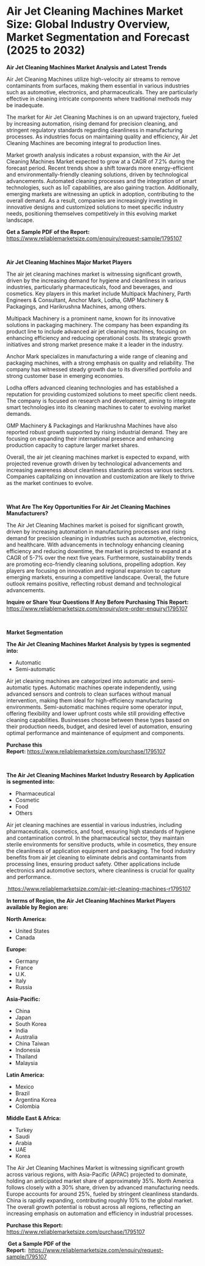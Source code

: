 <p><h1>Air Jet Cleaning Machines Market Size: Global Industry Overview, Market Segmentation and Forecast (2025 to 2032)</h1></p><p><strong>Air Jet Cleaning Machines Market Analysis and Latest Trends</strong></p>
<p><p>Air Jet Cleaning Machines utilize high-velocity air streams to remove contaminants from surfaces, making them essential in various industries such as automotive, electronics, and pharmaceuticals. They are particularly effective in cleaning intricate components where traditional methods may be inadequate. </p><p>The market for Air Jet Cleaning Machines is on an upward trajectory, fueled by increasing automation, rising demand for precision cleaning, and stringent regulatory standards regarding cleanliness in manufacturing processes. As industries focus on maintaining quality and efficiency, Air Jet Cleaning Machines are becoming integral to production lines.</p><p>Market growth analysis indicates a robust expansion, with the Air Jet Cleaning Machines Market expected to grow at a CAGR of 7.2% during the forecast period. Recent trends show a shift towards more energy-efficient and environmentally-friendly cleaning solutions, driven by technological advancements. Automated cleaning processes and the integration of smart technologies, such as IoT capabilities, are also gaining traction. Additionally, emerging markets are witnessing an uptick in adoption, contributing to the overall demand. As a result, companies are increasingly investing in innovative designs and customized solutions to meet specific industry needs, positioning themselves competitively in this evolving market landscape.</p></p>
<p><strong>Get a Sample PDF of the Report:&nbsp;</strong> <a href="https://www.reliablemarketsize.com/enquiry/request-sample/1795107?utm_campaign=1889&utm_medium=2&utm_source=Github&utm_content=ia&utm_term=16042025&utm_id=air-jet-cleaning-machines">https://www.reliablemarketsize.com/enquiry/request-sample/1795107</a></p>
<p>&nbsp;</p>
<p><strong>Air Jet Cleaning Machines Major Market Players</strong></p>
<p><p>The air jet cleaning machines market is witnessing significant growth, driven by the increasing demand for hygiene and cleanliness in various industries, particularly pharmaceuticals, food and beverages, and cosmetics. Key players in this market include Multipack Machinery, Parth Engineers & Consultant, Anchor Mark, Lodha, GMP Machinery & Packagings, and Harikrushna Machines, among others.</p><p>Multipack Machinery is a prominent name, known for its innovative solutions in packaging machinery. The company has been expanding its product line to include advanced air jet cleaning machines, focusing on enhancing efficiency and reducing operational costs. Its strategic growth initiatives and strong market presence make it a leader in the industry.</p><p>Anchor Mark specializes in manufacturing a wide range of cleaning and packaging machines, with a strong emphasis on quality and reliability. The company has witnessed steady growth due to its diversified portfolio and strong customer base in emerging economies.</p><p>Lodha offers advanced cleaning technologies and has established a reputation for providing customized solutions to meet specific client needs. The company is focused on research and development, aiming to integrate smart technologies into its cleaning machines to cater to evolving market demands.</p><p>GMP Machinery & Packagings and Harikrushna Machines have also reported robust growth supported by rising industrial demand. They are focusing on expanding their international presence and enhancing production capacity to capture larger market shares.</p><p>Overall, the air jet cleaning machines market is expected to expand, with projected revenue growth driven by technological advancements and increasing awareness about cleanliness standards across various sectors. Companies capitalizing on innovation and customization are likely to thrive as the market continues to evolve.</p></p>
<p>&nbsp;</p>
<p><strong>What Are The Key Opportunities For Air Jet Cleaning Machines Manufacturers?</strong></p>
<p><p>The Air Jet Cleaning Machines market is poised for significant growth, driven by increasing automation in manufacturing processes and rising demand for precision cleaning in industries such as automotive, electronics, and healthcare. With advancements in technology enhancing cleaning efficiency and reducing downtime, the market is projected to expand at a CAGR of 5-7% over the next five years. Furthermore, sustainability trends are promoting eco-friendly cleaning solutions, propelling adoption. Key players are focusing on innovation and regional expansion to capture emerging markets, ensuring a competitive landscape. Overall, the future outlook remains positive, reflecting robust demand and technological advancements.</p></p>
<p><strong>Inquire or Share Your Questions If Any Before Purchasing This Report:</strong> <a href="https://www.reliablemarketsize.com/enquiry/pre-order-enquiry/1795107?utm_campaign=1889&utm_medium=2&utm_source=Github&utm_content=ia&utm_term=16042025&utm_id=air-jet-cleaning-machines">https://www.reliablemarketsize.com/enquiry/pre-order-enquiry/1795107</a></p>
<p>&nbsp;</p>
<p><strong>Market Segmentation</strong></p>
<p><strong>The Air Jet Cleaning Machines Market Analysis by types is segmented into:</strong></p>
<p><ul><li>Automatic</li><li>Semi-automatic</li></ul></p>
<p><p>Air jet cleaning machines are categorized into automatic and semi-automatic types. Automatic machines operate independently, using advanced sensors and controls to clean surfaces without manual intervention, making them ideal for high-efficiency manufacturing environments. Semi-automatic machines require some operator input, offering flexibility and lower upfront costs while still providing effective cleaning capabilities. Businesses choose between these types based on their production needs, budget, and desired level of automation, ensuring optimal performance and maintenance of equipment and components.</p></p>
<p><strong>Purchase this Report:&nbsp;</strong><a href="https://www.reliablemarketsize.com/purchase/1795107?utm_campaign=1889&utm_medium=2&utm_source=Github&utm_content=ia&utm_term=16042025&utm_id=air-jet-cleaning-machines">https://www.reliablemarketsize.com/purchase/1795107</a></p>
<p>&nbsp;</p>
<p><strong>The Air Jet Cleaning Machines Market Industry Research by Application is segmented into:</strong></p>
<p><ul><li>Pharmaceutical</li><li>Cosmetic</li><li>Food</li><li>Others</li></ul></p>
<p><p>Air jet cleaning machines are essential in various industries, including pharmaceuticals, cosmetics, and food, ensuring high standards of hygiene and contamination control. In the pharmaceutical sector, they maintain sterile environments for sensitive products, while in cosmetics, they ensure the cleanliness of application equipment and packaging. The food industry benefits from air jet cleaning to eliminate debris and contaminants from processing lines, ensuring product safety. Other applications include electronics and automotive sectors, where cleanliness is crucial for quality and performance.</p></p>
<p><a href="https://www.reliablemarketsize.com/air-jet-cleaning-machines-r1795107?utm_campaign=1889&utm_medium=2&utm_source=Github&utm_content=ia&utm_term=16042025&utm_id=air-jet-cleaning-machines">&nbsp;https://www.reliablemarketsize.com/air-jet-cleaning-machines-r1795107</a></p>
<p><strong>In terms of Region, the Air Jet Cleaning Machines Market Players available by Region are:</strong></p>
<p>
    <p> <strong> North America: </strong>
        <ul>
            <li>United States</li>
            <li>Canada</li>
        </ul>
        </p> 
    <p> <strong> Europe: </strong>
        <ul>
            <li>Germany</li>
            <li>France</li>
            <li>U.K.</li>
            <li>Italy</li>
            <li>Russia</li>
        </ul>
        </p> 
    <p> <strong> Asia-Pacific: </strong>
        <ul>
            <li>China</li>
            <li>Japan</li>
            <li>South Korea</li>
            <li>India</li>
            <li>Australia</li>
            <li>China Taiwan</li>
            <li>Indonesia</li>
            <li>Thailand</li>
            <li>Malaysia</li>
        </ul>
        </p> 
    <p> <strong> Latin America: </strong>
        <ul>
            <li>Mexico</li>
            <li>Brazil</li>
            <li>Argentina Korea</li>
            <li>Colombia</li>
        </ul>
        </p> 
    <p> <strong> Middle East & Africa: </strong>
        <ul>
            <li>Turkey</li>
            <li>Saudi</li>
            <li>Arabia</li>
            <li>UAE</li>
            <li>Korea</li>
        </ul>
    </p>
    </p>
<p><p>The Air Jet Cleaning Machines Market is witnessing significant growth across various regions, with Asia-Pacific (APAC) projected to dominate, holding an anticipated market share of approximately 35%. North America follows closely with a 30% share, driven by advanced manufacturing needs. Europe accounts for around 25%, fueled by stringent cleanliness standards. China is rapidly expanding, contributing roughly 10% to the global market. The overall growth potential is robust across all regions, reflecting an increasing emphasis on automation and efficiency in industrial processes.</p></p>
<p><strong>Purchase this Report: </strong><a href="https://www.reliablemarketsize.com/purchase/1795107?utm_campaign=1889&utm_medium=2&utm_source=Github&utm_content=ia&utm_term=16042025&utm_id=air-jet-cleaning-machines">https://www.reliablemarketsize.com/purchase/1795107</a></p>
<p>&nbsp;<strong>Get a Sample PDF of the Report:&nbsp;&nbsp;</strong><a href="https://www.reliablemarketsize.com/enquiry/request-sample/1795107?utm_campaign=1889&utm_medium=2&utm_source=Github&utm_content=ia&utm_term=16042025&utm_id=air-jet-cleaning-machines">https://www.reliablemarketsize.com/enquiry/request-sample/1795107</a></p>
<p><strong></strong></p>
<p><p></p><p></p><p></p></p>